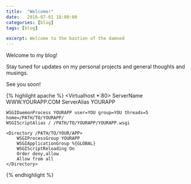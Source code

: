 ```yaml
---
title:  "Welcome!"
date:   2016-07-01 18:00:00
categories: [blog]
tags: [blog]

excerpt: Welcome to the bastion of the damned
---
```


Welcome to my blog!

Stay tuned for updates on my personal projects and general thoughts and musings.

See you soon!

{% highlight apache %}
<Virtualhost *:80>
	ServerName WWW.YOURAPP.COM
	ServerAlias YOURAPP

	WSGIDaemonProcess YOURAPP user=YOU group=YOU threads=5 home=/PATH/TO/YOURAPP/
	WSGIScriptAlias / /PATH/TO/YOURAPP/YOURAPP.wsgi

	<Directory /PATH/TO/YOUR/APP>
		WSGIProcessGroup YOURAPP
		WSGIApplicationGroup %{GLOBAL}
		WSGIScriptReloading On
		Order deny,allow
		Allow from all
	</Directory>
</Virtualhost>
{% endhighlight %}
